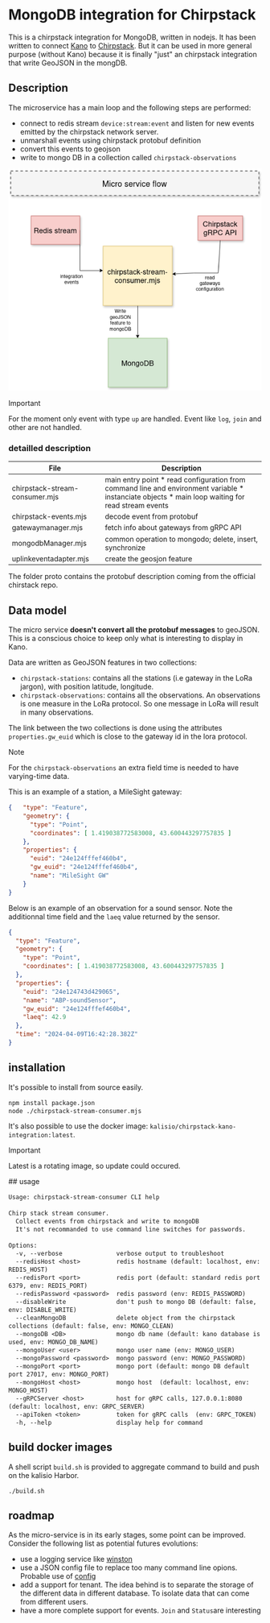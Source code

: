 # MongoDB integration for Chirpstack

This is a chirpstack integration for MongoDB, written in nodejs.
It has been written to connect [Kano](https://kalisio.github.io/kano/) to [Chirpstack](https://github.com/chirpstack/). But it
can be used in more general purpose (without Kano) because it is finally "just" an chirpstack integration that write GeoJSON in the mongDB.

## Description

The microservice has a main loop and the following steps are performed:

  * connect to redis stream `device:stream:event` and listen for new events emitted by the chirpstack network server.
  * unmarshall events using chirpstack protobuf definition
  * convert this events to geojson
  * write to mongo DB in a collection called `chirpstack-observations`

![Chripstack](/schemas/chirpstack-mongodb-integration.drawio.png)

> [!IMPORTANT]
> For the moment only event with type `up` are handled. Event like `log`, `join` and other are not handled.

### detailled description

| File                           | Description                                                                                                                                            |
|--------------------------------|--------------------------------------------------------------------------------------------------------------------------------------------------------|
| chirpstack-stream-consumer.mjs | main entry point   * read configuration from command line and environment variable  * instanciate objects  * main loop waiting for read stream events  |
| chirpstack-events.mjs          | decode event from protobuf                                                                                                                             |
| gatewaymanager.mjs             | fetch info about gateways from gRPC API                                                                                                                |
| mongodbManager.mjs             | common operation to mongodo; delete, insert, synchronize                                                                                               |
| uplinkeventadapter.mjs         | create the geosjon feature                                                                                                                             |

The folder proto contains the protobuf description coming from the official chirstack repo.

## Data model

The micro service **doesn't convert all the protobuf messages** to geoJSON. This is a conscious choice to keep only
what is interesting to display in Kano.

Data are written as GeoJSON features in two collections:

  * `chirpstack-stations`: contains all the stations (i.e gateway in the LoRa jargon), with position latitude, longitude.
  * `chirpstack-observations`: contains all the observations. An observations is one measure in the LoRa protocol. So
  one message in LoRa will result in many observations.

The link between the two collections is done using the attributes `properties.gw_euid` which is close to the gateway id in the
lora protocol. 

> [!NOTE]
> For the `chirpstack-observations` an extra field time is needed to have varying-time data. 

This is an example of a station, a MileSight gateway:
```json
{   "type": "Feature",
    "geometry": {
      "type": "Point",
      "coordinates": [ 1.419038772583008, 43.600443297757835 ]
    },
    "properties": {
      "euid": "24e124fffef460b4",
      "gw_euid": "24e124fffef460b4",
      "name": "MileSight GW"
    }
}
```

Below is an example of an observation for a sound sensor. Note the additionnal time field
and the `laeq` value returned by the sensor.
```json
{
  "type": "Feature",
  "geometry": {
    "type": "Point",
    "coordinates": [ 1.419038772583008, 43.600443297757835 ]
  },
  "properties": {
    "euid": "24e124743d429065",
    "name": "ABP-soundSensor",
    "gw_euid": "24e124fffef460b4",
    "laeq": 42.9
  },
  "time": "2024-04-09T16:42:28.382Z"
}
```


   
## installation

It's possible to install from source easily.
```shell
npm install package.json
node ./chirpstack-stream-consumer.mjs
```

It's also possible to use the docker image: `kalisio/chirpstack-kano-integration:latest`.
> [!IMPORTANT]
> Latest is a rotating image, so update could occured.

## usage 

```
Usage: chirpstack-stream-consumer CLI help

Chirp stack stream consumer. 
  Collect events from chirpstack and write to mongoDB
  It's not recommanded to use command line switches for passwords.

Options:
  -v, --verbose               verbose output to troubleshoot
  --redisHost <host>          redis hostname (default: localhost, env: REDIS_HOST)
  --redisPort <port>          redis port (default: standard redis port 6379, env: REDIS_PORT)
  --redisPassword <password>  redis password (env: REDIS_PASSWORD)
  --disableWrite              don't push to mongo DB (default: false, env: DISABLE_WRITE)
  --cleanMongoDB              delete object from the chirpstack collections (default: false, env: MONGO_CLEAN)
  --mongoDB <DB>              mongo db name (default: kano database is used, env: MONGO_DB_NAME)
  --mongoUser <user>          mongo user name (env: MONGO_USER)
  --mongoPassword <password>  mongo password (env: MONGO_PASSWORD)
  --mongoPort <port>          mongo port (default: mongo DB default port 27017, env: MONGO_PORT)
  --mongoHost <host>          mongo host  (default: localhost, env: MONGO_HOST)
  --gRPCServer <host>         host for gRPC calls, 127.0.0.1:8080  (default: localhost, env: GRPC_SERVER)
  --apiToken <token>          token for gRPC calls  (env: GRPC_TOKEN)
  -h, --help                  display help for command

```

## build docker images

A shell script `build.sh` is provided to aggregate command to build and push on the kalisio Harbor.

```shell
./build.sh
```


## roadmap

As the micro-service is in its early stages, some point can be improved.
Consider the following list as potential futures evolutions:

  * use a logging service like [winston](https://github.com/winstonjs/winston) 
  * use a JSON config file to replace too many command line opions. Probable use of [config](https://www.npmjs.com/package/config)
  * add a support for tenant. The idea behind is to separate the storage of the different data in different database. To isolate data that can come from different users.
  * have a more complete support for events. `Join` and `Status`are interesting


